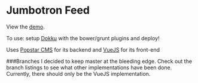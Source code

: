 Jumbotron Feed
==============
View the [demo](http://jumbotron.antjan.us).

To use: setup [Dokku](https://github.com/progrium/dokku) with the bower/grunt plugins and deploy!

Uses [Popstar CMS](http://popstar.antjan.us/) for its backend and [VueJS](http://vuejs.org/) for its front-end

###Branches
I decided to keep master at the bleeding edge. Check out the branch listings to see what other implementations have been done. Currently, there should only be the VueJS implementation.
